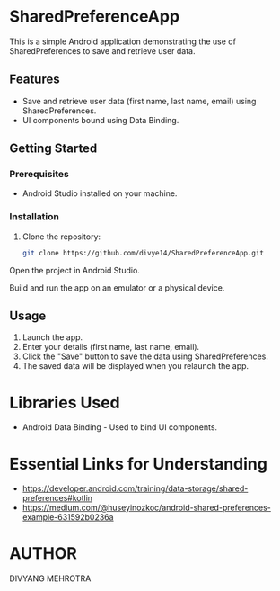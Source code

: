# SharedPreferenceApp

This is a simple Android application demonstrating the use of SharedPreferences to save and retrieve user data.

## Features

- Save and retrieve user data (first name, last name, email) using SharedPreferences.
- UI components bound using Data Binding.

## Getting Started

### Prerequisites

- Android Studio installed on your machine.

### Installation

1. Clone the repository:

   ```bash
   git clone https://github.com/divye14/SharedPreferenceApp.git


Open the project in Android Studio.

Build and run the app on an emulator or a physical device.

## Usage
1. Launch the app.
2. Enter your details (first name, last name, email).
3. Click the "Save" button to save the data using SharedPreferences.
4. The saved data will be displayed when you relaunch the app.


# Libraries Used
- Android Data Binding - Used to bind UI components.

# Essential Links for Understanding
- https://developer.android.com/training/data-storage/shared-preferences#kotlin
- https://medium.com/@huseyinozkoc/android-shared-preferences-example-631592b0236a

# AUTHOR
DIVYANG MEHROTRA
